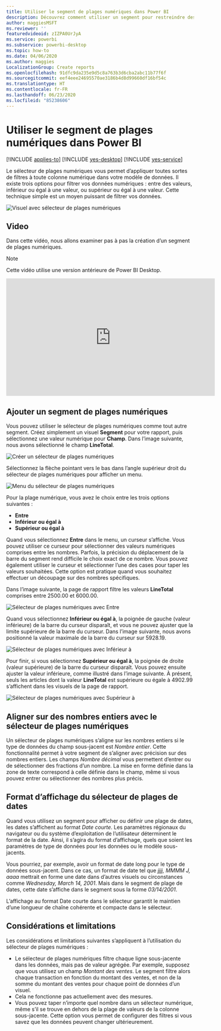 ```yaml
---
title: Utiliser le segment de plages numériques dans Power BI
description: Découvrez comment utiliser un segment pour restreindre des plages numériques dans Power BI.
author: maggiesMSFT
ms.reviewer: ''
featuredvideoid: zIZPA0UrJyA
ms.service: powerbi
ms.subservice: powerbi-desktop
ms.topic: how-to
ms.date: 04/06/2020
ms.author: maggies
LocalizationGroup: Create reports
ms.openlocfilehash: 91dfc9da235e9d5c8a763b3d6cba2abc11b77f6f
ms.sourcegitcommit: eef4eee24695570ae3186b4d8d99660df16bf54c
ms.translationtype: HT
ms.contentlocale: fr-FR
ms.lasthandoff: 06/23/2020
ms.locfileid: "85238606"
---
```

# <a name="use-the-numeric-range-slicer-in-power-bi"></a>Utiliser le segment de plages numériques dans Power BI

[!INCLUDE [applies-to](../includes/applies-to.md)] [!INCLUDE [yes-desktop](../includes/yes-desktop.md)] [!INCLUDE [yes-service](../includes/yes-service.md)]

Le sélecteur de plages numériques vous permet d’appliquer toutes sortes de filtres à toute colonne numérique dans votre modèle de données. Il existe trois options pour filtrer vos données numériques : entre des valeurs, inférieur ou égal à une valeur, ou supérieur ou égal à une valeur. Cette technique simple est un moyen puissant de filtrer vos données.

![Visuel avec sélecteur de plages numériques](media/desktop-slicer-numeric-range/desktop-slicer-numeric-range-0.png)

## <a name="video"></a>Video

Dans cette vidéo, nous allons examiner pas à pas la création d’un segment de plages numériques.

> [!NOTE]
> Cette vidéo utilise une version antérieure de Power BI Desktop.

<iframe width="560" height="315" src="https://www.youtube.com/embed/zIZPA0UrJyA" frameborder="0" allowfullscreen></iframe> 


## <a name="add-a-numeric-range-slicer"></a>Ajouter un segment de plages numériques

Vous pouvez utiliser le sélecteur de plages numériques comme tout autre segment. Créez simplement un visuel **Segment** pour votre rapport, puis sélectionnez une valeur numérique pour **Champ**. Dans l’image suivante, nous avons sélectionné le champ **LineTotal**.

![Créer un sélecteur de plages numériques](media/desktop-slicer-numeric-range/desktop-slicer-numeric-range-1-create.png)

Sélectionnez la flèche pointant vers le bas dans l’angle supérieur droit du sélecteur de plages numériques pour afficher un menu.

![Menu du sélecteur de plages numériques](media/desktop-slicer-numeric-range/desktop-slicer-numeric-range-2-between.png)

Pour la plage numérique, vous avez le choix entre les trois options suivantes :

* **Entre**
* **Inférieur ou égal à**
* **Supérieur ou égal à**

Quand vous sélectionnez **Entre** dans le menu, un curseur s’affiche. Vous pouvez utiliser ce curseur pour sélectionner des valeurs numériques comprises entre les nombres. Parfois, la précision du déplacement de la barre du segment rend difficile le choix exact de ce nombre. Vous pouvez également utiliser le curseur et sélectionner l’une des cases pour taper les valeurs souhaitées. Cette option est pratique quand vous souhaitez effectuer un découpage sur des nombres spécifiques.

Dans l’image suivante, la page de rapport filtre les valeurs **LineTotal** comprises entre 2500.00 et 6000.00.

![Sélecteur de plages numériques avec Entre](media/desktop-slicer-numeric-range/desktop-slicer-numeric-range-3-between-range.png)

Quand vous sélectionnez **Inférieur ou égal à**, la poignée de gauche (valeur inférieure) de la barre du curseur disparaît, et vous ne pouvez ajuster que la limite supérieure de la barre du curseur. Dans l’image suivante, nous avons positionné la valeur maximale de la barre du curseur sur 5928.19.

![Sélecteur de plages numériques avec Inférieur à](media/desktop-slicer-numeric-range/desktop-slicer-numeric-range-4-less-than.png)

Pour finir, si vous sélectionnez **Supérieur ou égal à**, la poignée de droite (valeur supérieure) de la barre du curseur disparaît. Vous pouvez ensuite ajuster la valeur inférieure, comme illustré dans l’image suivante. À présent, seuls les articles dont la valeur **LineTotal** est supérieure ou égale à 4902.99 s’affichent dans les visuels de la page de rapport.

![Sélecteur de plages numériques avec Supérieur à](media/desktop-slicer-numeric-range/desktop-slicer-numeric-range-5-greater-than.png)

## <a name="snap-to-whole-numbers-with-the-numeric-range-slicer"></a>Aligner sur des nombres entiers avec le sélecteur de plages numériques

Un sélecteur de plages numériques s’aligne sur les nombres entiers si le type de données du champ sous-jacent est *Nombre entier*. Cette fonctionnalité permet à votre segment de s’aligner avec précision sur des nombres entiers. Les champs *Nombre décimal* vous permettent d’entrer ou de sélectionner des fractions d’un nombre. La mise en forme définie dans la zone de texte correspond à celle définie dans le champ, même si vous pouvez entrer ou sélectionner des nombres plus précis.

## <a name="display-formatting-with-the-date-range-slicer"></a>Format d’affichage du sélecteur de plages de dates

Quand vous utilisez un segment pour afficher ou définir une plage de dates, les dates s’affichent au format *Date courte*. Les paramètres régionaux du navigateur ou du système d’exploitation de l’utilisateur déterminent le format de la date. Ainsi, il s’agira du format d’affichage, quels que soient les paramètres de type de données pour les données ou le modèle sous-jacents.

Vous pourriez, par exemple, avoir un format de date long pour le type de données sous-jacent. Dans ce cas, un format de date tel que *jjjj, MMMM J, aaaa* mettrait en forme une date dans d’autres visuels ou circonstances comme *Wednesday, March 14, 2001*. Mais dans le segment de plage de dates, cette date s’affiche dans le segment sous la forme *03/14/2001*.

L’affichage au format Date courte dans le sélecteur garantit le maintien d’une longueur de chaîne cohérente et compacte dans le sélecteur.

## <a name="limitations-and-considerations"></a>Considérations et limitations

Les considérations et limitations suivantes s’appliquent à l’utilisation du sélecteur de plages numériques :

* Le sélecteur de plages numériques filtre chaque ligne sous-jacente dans les données, mais pas de valeur agrégée. Par exemple, supposez que vous utilisez un champ *Montant des ventes*. Le segment filtre alors chaque transaction en fonction du montant des ventes, et non de la somme du montant des ventes pour chaque point de données d’un visuel.
* Cela ne fonctionne pas actuellement avec des mesures.
* Vous pouvez taper n’importe quel nombre dans un sélecteur numérique, même s’il se trouve en dehors de la plage de valeurs de la colonne sous-jacente. Cette option vous permet de configurer des filtres si vous savez que les données peuvent changer ultérieurement.
